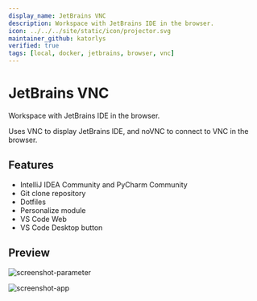 ```yaml
---
display_name: JetBrains VNC
description: Workspace with JetBrains IDE in the browser.
icon: ../../../site/static/icon/projector.svg
maintainer_github: katorlys
verified: true
tags: [local, docker, jetbrains, browser, vnc]
---
```


# JetBrains VNC
Workspace with JetBrains IDE in the browser.

Uses VNC to display JetBrains IDE, and noVNC to connect to VNC in the browser.

## Features
- IntelliJ IDEA Community and PyCharm Community
- Git clone repository
- Dotfiles
- Personalize module
- VS Code Web
- VS Code Desktop button

## Preview
![screenshot-parameter](https://github.com/katorlys/coderv2-templates/blob/main/images/screenshot-jetbrains-vnc-parameters.png)

![screenshot-app](https://github.com/katorlys/coderv2-templates/blob/main/images/screenshot-jetbrains-vnc-app.png)

